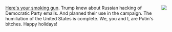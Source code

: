 <img src="http://scripting.com/2014/12/17/santaCoke.png" border="0" align="right"><a href="https://twitter.com/rachelweinerwp/status/1194276332865294338">Here's your smoking gun</a>. Trump knew about Russian hacking of Democratic Party emails. And planned their use in the campaign. The humiliation of the United States is complete. We, you and I, are Putin's bitches. Happy holidays!
